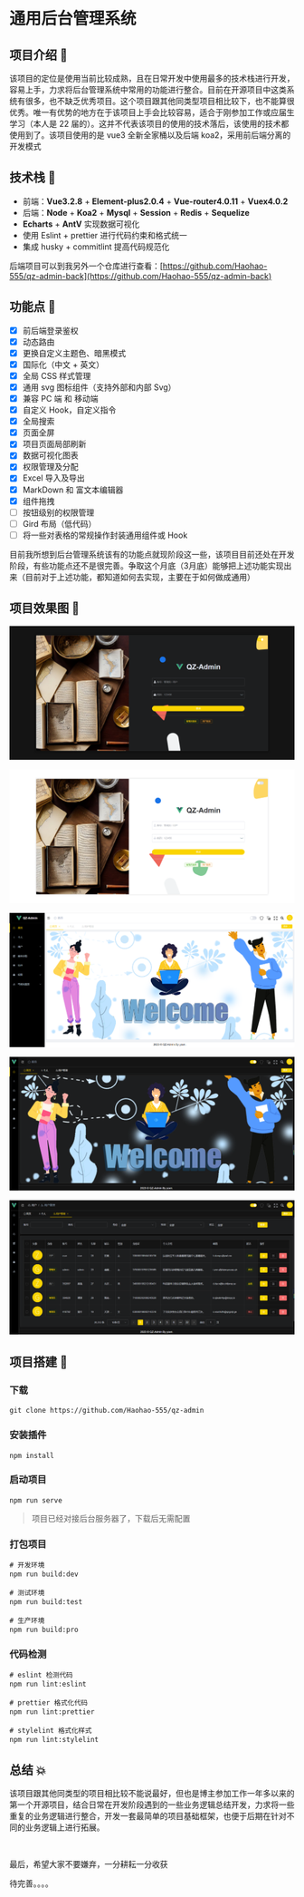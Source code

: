 # 通用后台管理系统

## 项目介绍 **📖**

该项目的定位是使用当前比较成熟，且在日常开发中使用最多的技术栈进行开发，容易上手，力求将后台管理系统中常用的功能进行整合。目前在开源项目中这类系统有很多，也不缺乏优秀项目。这个项目跟其他同类型项目相比较下，也不能算很优秀。唯一有优势的地方在于该项目上手会比较容易，适合于刚参加工作或应届生学习（本人是 22 届的）。这并不代表该项目的使用的技术落后，该使用的技术都使用到了。该项目使用的是 vue3 全新全家桶以及后端 koa2，采用前后端分离的开发模式

## 技术栈 🧱

* 前端：**Vue3.2.8** + **Element-plus2.0.4** + **Vue-router4.0.11** + **Vuex4.0.2**
* 后端：**Node** + **Koa2** + **Mysql** + **Session** + **Redis** + **Sequelize**
* **Echarts** + **AntV** 实现数据可视化
* 使用 Eslint + prettier 进行代码约束和格式统一
* 集成 husky + commitlint 提高代码规范化

后端项目可以到我另外一个仓库进行查看：[https://github.com/Haohao-555/qz-admin-back](https://github.com/Haohao-555/qz-admin-back)

## 功能点 **🔨**

 - [x] 前后端登录鉴权
 - [x] 动态路由
 - [x] 更换自定义主题色、暗黑模式
 - [x] 国际化（中文 + 英文）
 - [x] 全局 CSS 样式管理
 - [x] 通用 svg 图标组件（支持外部和内部 Svg） 
 - [x] 兼容 PC 端 和 移动端
 - [x] 自定义 Hook，自定义指令
 - [x] 全局搜索
 - [x] 页面全屏
 - [x] 项目页面局部刷新
 - [x] 数据可视化图表
 - [x] 权限管理及分配
 - [x] Excel 导入及导出
 - [x] MarkDown 和 富文本编辑器
 - [x] 组件拖拽
 - [ ] 按钮级别的权限管理
 - [ ] Gird 布局（低代码）
 - [ ] 将一些对表格的常规操作封装通用组件或 Hook

目前我所想到后台管理系统该有的功能点就现阶段这一些，该项目目前还处在开发阶段，有些功能点还不是很完善。争取这个月底（3月底）能够把上述功能实现出来（目前对于上述功能，都知道如何去实现，主要在于如何做成通用）

## 项目效果图 🎉

![](README/3.png)

![](README/4.png)

![](README/1.png)

![](README/2.png)

![](README/1-1679821858692-1.png)

## 项目搭建  **📔**

### 下载

```text
git clone https://github.com/Haohao-555/qz-admin
```

### 安装插件

```text
npm install
```

### 启动项目

```text
npm run serve
```

> 项目已经对接后台服务器了，下载后无需配置

### 打包项目

```text
# 开发环境
npm run build:dev

# 测试环境
npm run build:test

# 生产环境
npm run build:pro
```

### 代码检测

```text
# eslint 检测代码
npm run lint:eslint

# prettier 格式化代码
npm run lint:prettier

# stylelint 格式化样式
npm run lint:stylelint
```

## 总结 💥

该项目跟其他同类型的项目相比较不能说最好，但也是博主参加工作一年多以来的第一个开源项目，结合日常在开发阶段遇到的一些业务逻辑总结开发，力求将一些重复的业务逻辑进行整合，开发一套最简单的项目基础框架，也便于后期在针对不同的业务逻辑上进行拓展。

<br/>

最后，希望大家不要嫌弃，一分耕耘一分收获

待完善。。。。
